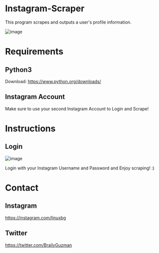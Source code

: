 # Instagram-Scraper
This program scrapes and outputs a user's profile information.

![image](https://user-images.githubusercontent.com/94770717/189569403-67a64c0b-fc8a-4040-a367-ee17d802a07e.png)

# Requirements
## Python3 
Download: https://www.python.org/downloads/
## Instagram Account
Make sure to use your second Instagram Account to Login and Scrape! 

# Instructions 
## Login
![image](https://user-images.githubusercontent.com/94770717/189569544-a7b4c7d0-26f1-4e91-af23-5cb4f421dc7e.png)

Login with your Instagram Username and Password and Enjoy scraping! :)

# Contact

## Instagram
https://instagram.com/linuxbg

## Twitter
https://twitter.com/BrailyGuzman
